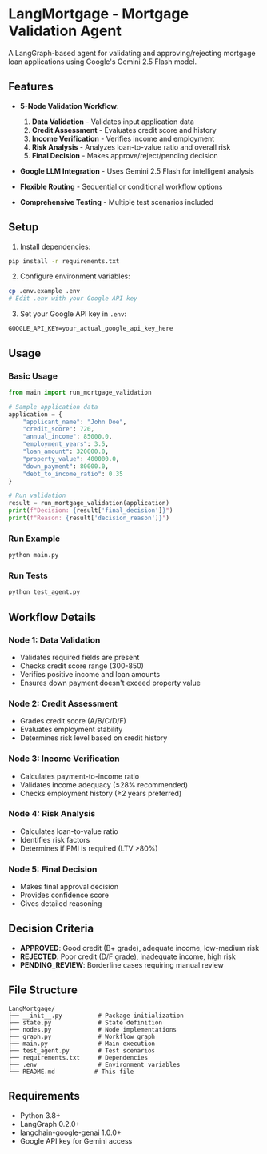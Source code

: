 # LangMortgage - Mortgage Validation Agent

A LangGraph-based agent for validating and approving/rejecting mortgage loan applications using Google's Gemini 2.5 Flash model.

## Features

- **5-Node Validation Workflow**:
  1. **Data Validation** - Validates input application data
  2. **Credit Assessment** - Evaluates credit score and history  
  3. **Income Verification** - Verifies income and employment
  4. **Risk Analysis** - Analyzes loan-to-value ratio and overall risk
  5. **Final Decision** - Makes approve/reject/pending decision

- **Google LLM Integration** - Uses Gemini 2.5 Flash for intelligent analysis
- **Flexible Routing** - Sequential or conditional workflow options
- **Comprehensive Testing** - Multiple test scenarios included

## Setup

1. Install dependencies:
```bash
pip install -r requirements.txt
```

2. Configure environment variables:
```bash
cp .env.example .env
# Edit .env with your Google API key
```

3. Set your Google API key in `.env`:
```
GOOGLE_API_KEY=your_actual_google_api_key_here
```

## Usage

### Basic Usage

```python
from main import run_mortgage_validation

# Sample application data
application = {
    "applicant_name": "John Doe",
    "credit_score": 720,
    "annual_income": 85000.0,
    "employment_years": 3.5,
    "loan_amount": 320000.0,
    "property_value": 400000.0,
    "down_payment": 80000.0,
    "debt_to_income_ratio": 0.35
}

# Run validation
result = run_mortgage_validation(application)
print(f"Decision: {result['final_decision']}")
print(f"Reason: {result['decision_reason']}")
```

### Run Example

```bash
python main.py
```

### Run Tests

```bash
python test_agent.py
```

## Workflow Details

### Node 1: Data Validation
- Validates required fields are present
- Checks credit score range (300-850)
- Verifies positive income and loan amounts
- Ensures down payment doesn't exceed property value

### Node 2: Credit Assessment  
- Grades credit score (A/B/C/D/F)
- Evaluates employment stability
- Determines risk level based on credit history

### Node 3: Income Verification
- Calculates payment-to-income ratio
- Validates income adequacy (≤28% recommended)
- Checks employment history (≥2 years preferred)

### Node 4: Risk Analysis
- Calculates loan-to-value ratio
- Identifies risk factors
- Determines if PMI is required (LTV >80%)

### Node 5: Final Decision
- Makes final approval decision
- Provides confidence score
- Gives detailed reasoning

## Decision Criteria

- **APPROVED**: Good credit (B+ grade), adequate income, low-medium risk
- **REJECTED**: Poor credit (D/F grade), inadequate income, high risk
- **PENDING_REVIEW**: Borderline cases requiring manual review

## File Structure

```
LangMortgage/
├── __init__.py          # Package initialization
├── state.py             # State definition
├── nodes.py             # Node implementations  
├── graph.py             # Workflow graph
├── main.py              # Main execution
├── test_agent.py        # Test scenarios
├── requirements.txt     # Dependencies
├── .env                 # Environment variables
└── README.md           # This file
```

## Requirements

- Python 3.8+
- LangGraph 0.2.0+
- langchain-google-genai 1.0.0+
- Google API key for Gemini access